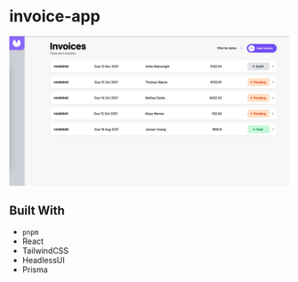 # invoice-app

![Home](screenshot/home.png)

## Built With

- `pnpm`
- React
- TailwindCSS
- HeadlessUI
- Prisma

